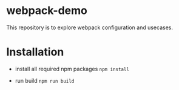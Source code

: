 # webpack-demo

This repository is to explore webpack configuration and usecases. 

#  Installation


* install all required npm packages
`npm install`

* run build
`npm run build`